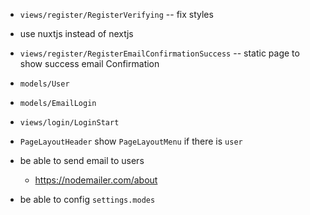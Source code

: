 - `views/register/RegisterVerifying` -- fix styles
- use nuxtjs instead of nextjs
- `views/register/RegisterEmailConfirmationSuccess` -- static page to show success email Confirmation

- `models/User`

- `models/EmailLogin`
- `views/login/LoginStart`

- `PageLayoutHeader` show `PageLayoutMenu` if there is `user`

- be able to send email to users
  - https://nodemailer.com/about

- be able to config `settings.modes`
